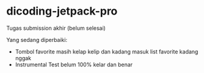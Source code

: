 # dicoding-jetpack-pro
Tugas submission akhir (belum selesai)

Yang sedang diperbaiki: 
- Tombol favorite masih kelap kelip dan kadang masuk list favorite kadang nggak
- Instrumental Test belum 100% kelar dan benar
